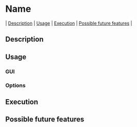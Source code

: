 # Name
| [Description](#description) | [Usage](#usage) | [Execution](#execution) | [Possible future features](#possible-future-features) |

## Description 

## Usage

### GUI

### Options

## Execution

## Possible future features
